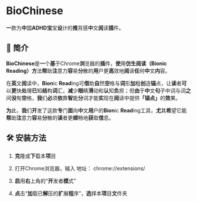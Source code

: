 # BioChinese
**一**款为**中**国<b>ADHD</b>**宝**宝**设**计的**推**背感**中**文**阅**读**插**件。

## 🧠 <b>简介</b>  

  <b>BioChinese</b>是**一**个**基**于Chrome**浏**览器的**插**件，**使**用<b>仿生阅读（Bionic Reading）</b>**方**法**帮**助**注**意力**容**易**分**散的**用**户更**高**效地**阅**读**任**何**中**文**内**容。

  在**英**文**阅**读中，<b>Bion</b>ic <b>Read</b>ing可**借**助**自**然**空**格与**词**形**加**粗**创**造**锚**点，让**读**者**可**以**更**快**处**理**已**知**结**构**词**汇，**减**少**眼**睛**滑**动和**认**知**负**担；但**由**于**中**文**句**子中词与词**之**间**没**有**空**格，**我**们**必**须**依**靠**智**能**分**词才能**实**现在**阅**读中提供<b>「锚点」</b>的**效**果。

  **为**此，**我**们**开**发了这款**专**门**面**向**中**文**用**户的**Bion**ic **Read**ing工具，**尤**其**希**望它能**帮**助**注**意力**容**易**分**散的**读**者更**顺**畅地**获**取**信**息。

## 🛠️ <b>安装方法</b>
  1. **克**隆或**下**载本**项**目

  2. 打开Chrome浏览器，输入 地址：
   chrome://extensions/

  3. **启**用**右**上角的“**开**发者**模**式”

  4. **点**击“**加**载已**解**压的**扩**展**程**序”，**选**择本**项**目**文**件夹